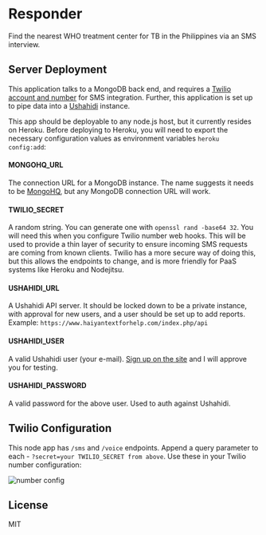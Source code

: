 # Responder

Find the nearest WHO treatment center for TB in the Philippines via an SMS interview.

## Server Deployment

This application talks to a MongoDB back end, and requires a [Twilio account and number](http://www.twilio.com) for SMS integration.  Further, this application is set up to pipe data into a [Ushahidi](http://ushahidi.com/) instance.  

This app should be deployable to any node.js host, but it currently resides on Heroku.  Before deploying to Heroku, you will need to export the necessary configuration values as environment variables `heroku config:add`:

#### MONGOHQ_URL
The connection URL for a MongoDB instance.  The name suggests it needs to be [MongoHQ](http://www.mongohq.com), but any MongoDB connection URL will work.

#### TWILIO_SECRET
A random string.  You can generate one with `openssl rand -base64 32`.  You will need this when you configure Twilio number web hooks.  This will be used to provide a thin layer of security to ensure incoming SMS requests are coming from known clients.  Twilio has a more secure way of doing this, but this allows the endpoints to change, and is more friendly for PaaS systems like Heroku and Nodejitsu.

#### USHAHIDI_URL
A Ushahidi API server.  It should be locked down to be a private instance, with approval for new users, and a user should be set up to add reports.  Example: `https://www.haiyantextforhelp.com/index.php/api`

#### USHAHIDI_USER
A valid Ushahidi user (your e-mail).  [Sign up on the site](https://www.haiyantextforhelp.com/) and I will approve you for testing.

#### USHAHIDI_PASSWORD
A valid password for the above user.  Used to auth against Ushahidi.

## Twilio Configuration
This node app has `/sms` and `/voice` endpoints.  Append a query parameter to each - `?secret=your TWILIO_SECRET from above`.  Use these in your Twilio number configuration:

![number config](http://demo.kevinwhinnery.com/upload/Phone_Number_Haiyan_Report_Test_%7C_Dashboard_%7C_Twilio-20131119-140406.png)

## License

MIT
